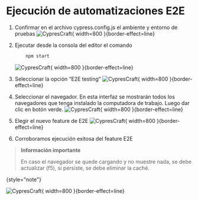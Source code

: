 # Ejecución de automatizaciones E2E

1. Confirmar en el archivo cypress.config.js el ambiente y entorno de pruebas
   ![CypresCraft](dynamicvarexecution_1d.png){ width=800 }{border-effect=line}

2. Ejecutar desde la consola del editor el comando
    ```bash
        npm start
    ```
   ![CypresCraft](execution-automation-e2e_1.png){ width=800 }{border-effect=line}

2. Seleccionar la opción “E2E testing”
   ![CypresCraft](execution-automation-e2e_2.png){ width=800 }{border-effect=line}

3. Seleccionar el navegador. En esta interfaz se mostrarán todos los navegadores que tenga instalado la computadora de trabajo. Luego dar clic en botón verde.
   ![CypresCraft](execution-automation-e2e_3.png){ width=800 }{border-effect=line}

4. Elegir el nuevo feature de E2E
   ![CypresCraft](execution-automation-e2e_4.png){ width=800 }{border-effect=line}

5. Corroboramos ejecución exitosa del feature E2E

> **Información importante**
>
> En caso el navegador se quede cargando y no muestre nada, se debe actualizar (f5), si persiste, se debe eliminar la caché.
>
{style="note"}

   ![CypresCraft](execution-automation-e2e_5.png){ width=800 }{border-effect=line}